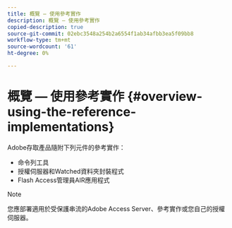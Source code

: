 ```yaml
---
title: 概覽 — 使用參考實作
description: 概覽 — 使用參考實作
copied-description: true
source-git-commit: 02ebc3548a254b2a6554f1ab34afbb3ea5f09bb8
workflow-type: tm+mt
source-wordcount: '61'
ht-degree: 0%

---
```


# 概覽 — 使用參考實作 {#overview-using-the-reference-implementations}

Adobe存取產品隨附下列元件的參考實作：

* 命令列工具
* 授權伺服器和Watched資料夾封裝程式
* Flash Access管理員AIR應用程式

>[!NOTE]
>
>您應部署適用於受保護串流的Adobe Access Server、參考實作或您自己的授權伺服器。
